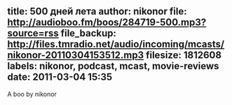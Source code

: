 title: 500 дней лета
author: nikonor
file: http://audioboo.fm/boos/284719-500.mp3?source=rss
file_backup: http://files.tmradio.net/audio/incoming/mcasts/nikonor-20110304153512.mp3
filesize: 1812608
labels: nikonor, podcast, mcast, movie-reviews
date: 2011-03-04 15:35
---
A boo by nikonor
